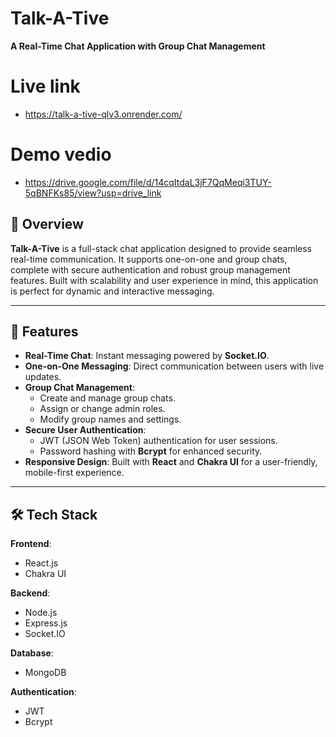# Talk-A-Tive  
**A Real-Time Chat Application with Group Chat Management**

# Live link
- https://talk-a-tive-qlv3.onrender.com/
# Demo vedio
- https://drive.google.com/file/d/14cqItdaL3jF7QqMeqi3TUY-5qBNFKs85/view?usp=drive_link

## 📖 Overview  

**Talk-A-Tive** is a full-stack chat application designed to provide seamless real-time communication. It supports one-on-one and group chats, complete with secure authentication and robust group management features. Built with scalability and user experience in mind, this application is perfect for dynamic and interactive messaging.

---

## 🌟 Features  

- **Real-Time Chat**: Instant messaging powered by **Socket.IO**.  
- **One-on-One Messaging**: Direct communication between users with live updates.  
- **Group Chat Management**:  
  - Create and manage group chats.  
  - Assign or change admin roles.  
  - Modify group names and settings.  
- **Secure User Authentication**:  
  - JWT (JSON Web Token) authentication for user sessions.  
  - Password hashing with **Bcrypt** for enhanced security.  
- **Responsive Design**: Built with **React** and **Chakra UI** for a user-friendly, mobile-first experience.  

---

## 🛠️ Tech Stack  

**Frontend**:  
- React.js  
- Chakra UI  

**Backend**:  
- Node.js  
- Express.js  
- Socket.IO  

**Database**:  
- MongoDB  

**Authentication**:  
- JWT  
- Bcrypt  

